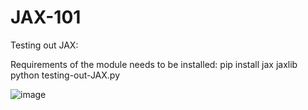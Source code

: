 # JAX-101

Testing out JAX:

Requirements of the module needs to be installed:
pip install jax jaxlib
python testing-out-JAX.py

![image](https://github.com/Reyzenello/JAX-101/assets/43668563/4e6be246-37e5-459e-8ae2-471275bca57b)
